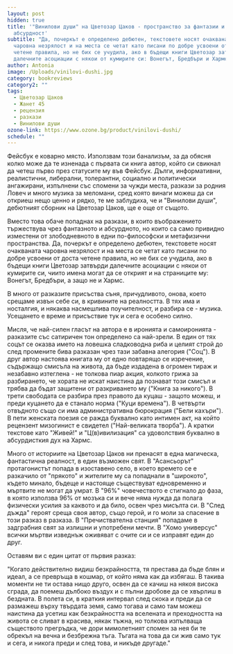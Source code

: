 ```yaml
---
layout: post
hidden: true
title: '"Винилови души" на Цветозар Цаков - пространство за фантазии и комична
  абсурдност'
subtitle: "Да, почеркът е определено дебютен, текстовете носят очакваната
  чаровна незрялост и на места се четат като писани по добре усвоени от доста
  четене правила, но не бих се учудила, ако в бъдещи книги Цветозар затвърди
  далечните асоциации с някои от кумирите си: Вонегът, Бредбъри и Хармс"
author: Antonia
image: /Uploads/vinilovi-dushi.jpg
category: bookreviews
category2: ""
tags:
  - Цветозар Цаков
  - Жанет 45
  - рецензия
  - разкази
  - Винилови души
ozone-link: https://www.ozone.bg/product/vinilovi-dushi/
schedule: ""
---
```

Фейсбук е коварно място. Използвам този банализъм, за да обясня колко може да те изненада с първата си книга автор, който си свикнал да четеш първо през статусите му във Фейсбук. Дълги, информативни, реалистични, либерални, толерантни, социално и политически ангажирани, изпълнени със спомени за чужди места, разкази за родния Ловеч и много музика за меломани, сред която винаги можеш да си откриеш нещо ценно и рядко, те ме заблудиха, че и "Винилови души", дебютният сборник на Цветозар Цаков, ще е още от същото. 

Вместо това обаче попаднах на разкази, в които въображението тържествува чрез фантазното и абсурдното, но които са само привидно изместени от злободневното в едни по-философски и метафизични пространства. Да, почеркът е определено дебютен, текстовете носят очакваната чаровна незрялост и на места се четат като писани по добре усвоени от доста четене правила, но не бих се учудила, ако в бъдещи книги Цветозар затвърди далечните асоциации с някои от кумирите си, чиито имена могат да се открият и на страниците му: Вонегът, Бредбъри, а защо не и Хармс. 

В много от разказите присъства съня, причудливото, онова, което срещаме извън себе си, в кривините на реалността. В тях има и носталгия, и някаква насмешлива поучителност, и разбира се - музика. Усещането е време и присъствие тук и сега е особено силно. 

Мисля, че най-силен гласът на автора е в иронията и самоиронията - разказите със сатиричен тон определено са най-зрели. В един от тях соцът се оказва името на ловешка сладководна риба и целият строй до след промените бива разказан чрез тази забавна алегория ("Соц"). В друг автор настоява книгата му от едно повтарящо се изречение, съдържащо смисъла на живота, да бъде издадена в огромен тираж и незабавно изтеглена - не толкова пиар акция, колкото грижа за разбирането, че хората не искат наистина да познават този смисъл и трябва да бъдат защитени от разкриването му ("Книга за никого"). В трети свободата се разбира през правото да куцаш - защото можеш, и преди куцането да е станало норма ("Куци времена"). В четвърти отвъдното също си има административна бюрокрация ("Бели кахъри"). В пети женската поезия се ражда буквално като интимен акт, на който рецензент мизогинист е свидетел ("Най-великата творба"). А кратки текстове като "Живей!" и "Ц(в)ивилизация" са удоволствия буквално в абсурдисткия дух на Хармс. 

Много от историите на Цветозар Цаков ни пренасят в една магическа, фантастична реалност, в един възможен свят. В "Асансьорът" протагонистът попада в изоставено село, в което времето се е разкачило от "прякото" и жителите му са попаднали в "широкото", където минало, бъдеще и настояще съществуват едновременно и мъртвите не могат да умрат. В "96%" човечеството е стигнало до фаза, в която използва 96% от мозъка си и вече няма нужда да полага физически усилия за каквото и да било, освен чрез мисълта си. В "След дъжда" героят среща своя автор, също герой, и го моли за спасение в този разказ в разказа. В "Пречиствателна станция" попадаме в задграбния свят за излишни и употребени мечти. В "Хомо универсус" всички мъртви изведнъж оживяват с очите си и се изправят един до друг. 

Оставям ви с един цитат от първия разказ:

"Когато действително видиш безкрайността, тя престава да бъде блян и идеал, а се превръща в кошмар, от който няма как да избягаш. В такива моменти не ти остава нищо друго, освен да се качиш на някоя висока сграда, да поемеш дълбоко въздух и с пълни дробове да се хвърлиш в бездната. В полета си, в краткия интервал след скока и преди да се размажеш върху твърдата земя, само тогава и само там можеш наистина да усетиш как безкрайността на вселената и преходността на живота се сливат в красива, някак тъжна, но толкова изпълваща съществото прегръдка, че дори мимолетният спомен за нея би те обрекъл на вечна и безбрежна тъга. Тъгата на това да си жив само тук и сега, и никога преди и след това, и никъде другаде."